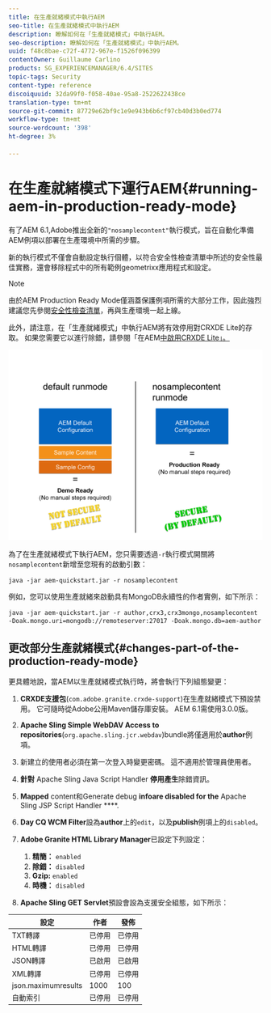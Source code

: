 ```yaml
---
title: 在生產就緒模式中執行AEM
seo-title: 在生產就緒模式中執行AEM
description: 瞭解如何在「生產就緒模式」中執行AEM。
seo-description: 瞭解如何在「生產就緒模式」中執行AEM。
uuid: f48c8bae-c72f-4772-967e-f1526f096399
contentOwner: Guillaume Carlino
products: SG_EXPERIENCEMANAGER/6.4/SITES
topic-tags: Security
content-type: reference
discoiquuid: 32da99f0-f058-40ae-95a8-2522622438ce
translation-type: tm+mt
source-git-commit: 87729e62bf9c1e9e943b6b6cf97cb40d3b0ed774
workflow-type: tm+mt
source-wordcount: '398'
ht-degree: 3%

---
```



# 在生產就緒模式下運行AEM{#running-aem-in-production-ready-mode}

有了AEM 6.1,Adobe推出全新的`"nosamplecontent"`執行模式，旨在自動化準備AEM例項以部署在生產環境中所需的步驟。

新的執行模式不僅會自動設定執行個體，以符合安全性檢查清單中所述的安全性最佳實務，還會移除程式中的所有範例geometrixx應用程式和設定。

>[!NOTE]
>
>由於AEM Production Ready Mode僅涵蓋保護例項所需的大部分工作，因此強烈建議您先參閱[安全性檢查清單](/help/sites-administering/security-checklist.md)，再與生產環境一起上線。
>
>此外，請注意，在「生產就緒模式」中執行AEM將有效停用對CRXDE Lite的存取。 如果您需要它以進行除錯，請參閱「在AEM[中啟用CRXDE Lite」。](/help/sites-administering/enabling-crxde-lite.md)

![chlimage_1-83](assets/chlimage_1-83.png)

為了在生產就緒模式下執行AEM，您只需要透過`-r`執行模式開關將`nosamplecontent`新增至您現有的啟動引數：

```shell
java -jar aem-quickstart.jar -r nosamplecontent
```

例如，您可以使用生產就緒來啟動具有MongoDB永續性的作者實例，如下所示：

```shell
java -jar aem-quickstart.jar -r author,crx3,crx3mongo,nosamplecontent -Doak.mongo.uri=mongodb://remoteserver:27017 -Doak.mongo.db=aem-author
```

## 更改部分生產就緒模式{#changes-part-of-the-production-ready-mode}

更具體地說，當AEM以生產就緒模式執行時，將會執行下列組態變更：

1. **CRXDE支援包**(`com.adobe.granite.crxde-support`)在生產就緒模式下預設禁用。 它可隨時從Adobe公用Maven儲存庫安裝。 AEM 6.1需使用3.0.0版。

1. **Apache Sling Simple WebDAV Access to repositories**(`org.apache.sling.jcr.webdav`)bundle將僅適用於&#x200B;**author**&#x200B;例項。

1. 新建立的使用者必須在第一次登入時變更密碼。 這不適用於管理員使用者。
1. **針對** Apache Sling Java Script Handler **停用產生**&#x200B;除錯資訊。

1. **Mapped** content和Generate debug  **infoare disabled for the** Apache Sling JSP Script Handler ****.

1. **Day CQ WCM Filter**&#x200B;設為&#x200B;**author**&#x200B;上的`edit`，以及&#x200B;**publish**&#x200B;例項上的`disabled`。

1. **Adobe Granite HTML Library Manager**&#x200B;已設定下列設定：

   1. **精簡：** `enabled`
   1. **除錯：** `disabled`
   1. **Gzip:** `enabled`
   1. **時機：** `disabled`

1. **Apache Sling GET Servlet**&#x200B;預設會設為支援安全組態，如下所示：

| **設定** | **作者** | **發佈** |
|---|---|---|
| TXT轉譯 | 已停用 | 已停用 |
| HTML轉譯 | 已停用 | 已停用 |
| JSON轉譯 | 已啟用 | 已啟用 |
| XML轉譯 | 已停用 | 已停用 |
| json.maximumresults | 1000 | 100 |
| 自動索引 | 已停用 | 已停用 |

